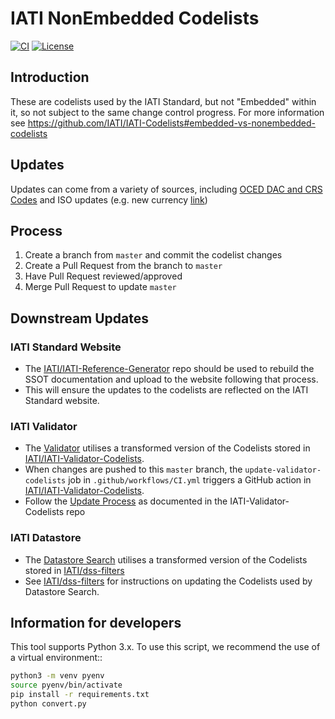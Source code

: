 # IATI NonEmbedded Codelists

[![CI](https://github.com/IATI/IATI-Codelists-NonEmbedded/actions/workflows/CI.yml/badge.svg)](https://github.com/IATI/IATI-Codelists-NonEmbedded/actions/workflows/CI.yml)
[![License](https://img.shields.io/badge/license-MIT-blue.svg)](https://github.com/IATI/IATI-Codelists-NonEmbedded/blob/master/LICENSE)

## Introduction

These are codelists used by the IATI Standard, but not "Embedded" within it, so not subject to the same change control progress. For more information see https://github.com/IATI/IATI-Codelists#embedded-vs-nonembedded-codelists

## Updates

Updates can come from a variety of sources, including [OCED DAC and CRS Codes](http://www.oecd.org/development/financing-sustainable-development/development-finance-standards/dacandcrscodelists.htm) and ISO updates (e.g. new currency [link](https://www.six-group.com/dam/download/financial-information/data-center/iso-currrency/amendments/dl_currency_iso_amendment_170.pdf))

## Process

1. Create a branch from `master` and commit the codelist changes
1. Create a Pull Request from the branch to `master`
1. Have Pull Request reviewed/approved
1. Merge Pull Request to update `master`

## Downstream Updates

### IATI Standard Website

- The [IATI/IATI-Reference-Generator](https://github.com/IATI/IATI-Reference-Generator) repo should be used to rebuild the SSOT documentation and upload to the website following that process. 
- This will ensure the updates to the codelists are reflected on the IATI Standard website.

### IATI Validator

- The [Validator](https://iativalidator.iatistandard.org) utilises a transformed version of the Codelists stored in [IATI/IATI-Validator-Codelists](https://github.com/IATI/IATI-Validator-Codelists). 
- When changes are pushed to this `master` branch, the `update-validator-codelists` job in `.github/workflows/CI.yml` triggers a GitHub action in [IATI/IATI-Validator-Codelists](https://github.com/IATI/IATI-Validator-Codelists). 
- Follow the [Update Process](https://github.com/IATI/IATI-Validator-Codelists#update-process) as documented in the IATI-Validator-Codelists repo

### IATI Datastore

- The [Datastore Search](https://datastore.iatistandard.org) utilises a transformed version of the Codelists stored in [IATI/dss-filters](https://github.com/IATI/dss-filters)
- See [IATI/dss-filters](https://github.com/IATI/dss-filters) for instructions on updating the Codelists used by Datastore Search.

## Information for developers

This tool supports Python 3.x. To use this script, we recommend the use of a virtual environment::

```bash
python3 -m venv pyenv
source pyenv/bin/activate
pip install -r requirements.txt
python convert.py
```